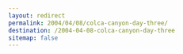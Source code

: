 ```yaml
---
layout: redirect
permalink: 2004/04/08/colca-canyon-day-three/
destination: /2004-04-08-colca-canyon-day-three
sitemap: false
---
```

